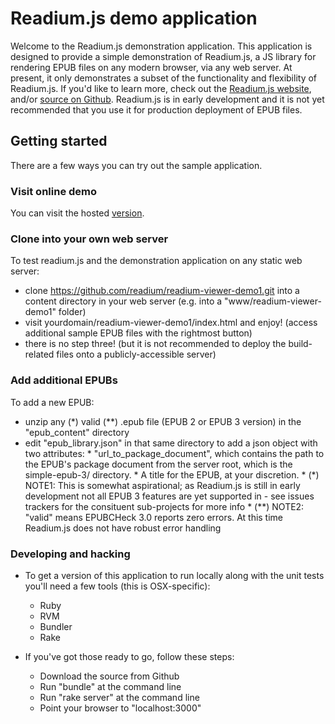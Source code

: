 # Readium.js demo application
Welcome to the Readium.js demonstration application. This application is designed to provide a simple demonstration of Readium.js, a JS library for rendering EPUB files on any modern browser, via any web server. At present, it only demonstrates a subset of the functionality and flexibility of Readium.js. If you'd like to learn more, check out the [Readium.js website](http://readium.github.io/Readium-Web-Components/), and/or [source on Github](https://github.com/readium/Readium-Web-Components). Readium.js is in early development and it is not yet recommended that you use it for production deployment of EPUB files.

## Getting started
There are a few ways you can try out the sample application. 

### Visit online demo
You can visit the hosted [version](http://readium.github.io/readium-viewer-demo1).

### Clone into your own web server

To test readium.js and the demonstration application on any static web server: 
   * clone https://github.com/readium/readium-viewer-demo1.git into a content directory in your web server (e.g. into a "www/readium-viewer-demo1" folder)
   * visit yourdomain/readium-viewer-demo1/index.html and enjoy! (access additional sample EPUB files with the rightmost button)
   * there is no step three! (but it is not recommended to deploy the build-related files onto a publicly-accessible server)
   
### Add additional EPUBs

To add a new EPUB: 
   * unzip any (*) valid (**) .epub file (EPUB 2 or EPUB 3 version) in the "epub_content" directory
   * edit "epub_library.json" in that same directory to add a json object with two attributes:
    * "url_to_package_document", which contains the path to the EPUB's package document
           from the server root, which is the simple-epub-3/ directory. 
    * A title for the EPUB, at your
           discretion. 
    * (*) NOTE1: This is somewhat aspirational; as Readium.js is still in early development not all EPUB 3 features are yet supported in  - see issues trackers for the consituent sub-projects for more info
    * (**) NOTE2: "valid" means EPUBCHeck 3.0 reports zero errors. At this time Readium.js does not have robust error handling
   
### Developing and hacking
* To get a version of this application to run locally along with the unit tests you'll need a few tools (this is OSX-specific): 
    * Ruby
    * RVM
    * Bundler
    * Rake

* If you've got those ready to go, follow these steps:
    * Download the source from Github
    * Run "bundle" at the command line
    * Run "rake server" at the command line
    * Point your browser to "localhost:3000"

